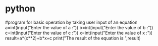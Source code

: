 # python
#program for basic operation by taking user input of an equation
a=int(input("Enter the value of a :"))
b=int(input("Enter the value of b :"))
c=int(input("Enter the value of c :"))
x=int(input("Enter the value of x :"))
result=a*(x**2)+b*x+c
print("The result of the equation is ",result)
